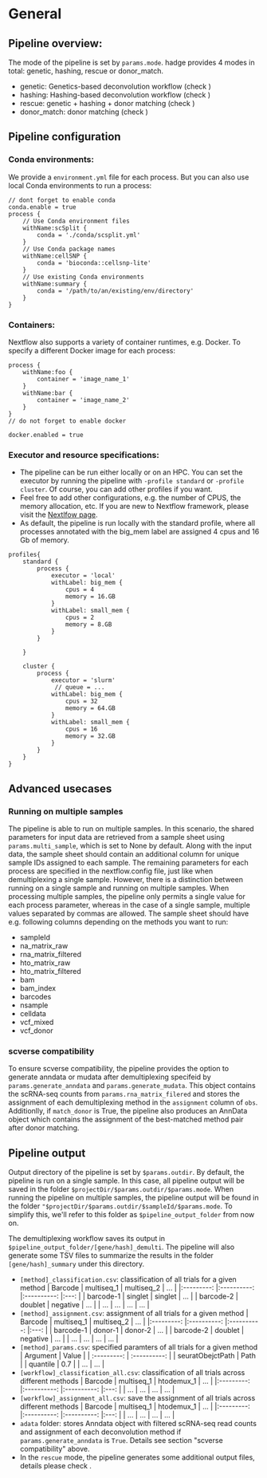 # General

## **Pipeline overview:** 
The mode of the pipeline is set by `params.mode`. hadge provides 4 modes in total: genetic, hashing, rescue or donor_match.
- genetic: Genetics-based deconvolution workflow (check [](genetic))
- hashing: Hashing-based deconvolution workflow (check [](hashing))
- rescue: genetic + hashing + donor matching (check [](rescue))
- donor_match: donor matching (check [](rescue))

## **Pipeline configuration**

### Conda environments:

We provide a `environment.yml` file for each process. But you can also use local Conda environments to run a process:

```
// dont forget to enable conda
conda.enable = true
process {
    // Use Conda environment files
    withName:scSplit {
        conda = './conda/scsplit.yml'
    }
    // Use Conda package names
    withName:cellSNP {
        conda = 'bioconda::cellsnp-lite'
    }
    // Use existing Conda environments
    withName:summary {
        conda = '/path/to/an/existing/env/directory'
    }
}

```

### Containers:

Nextflow also supports a variety of container runtimes, e.g. Docker. To specify a different Docker image for each process:

```
process {
    withName:foo {
        container = 'image_name_1'
    }
    withName:bar {
        container = 'image_name_2'
    }
}
// do not forget to enable docker

docker.enabled = true

```

### Executor and resource specifications:

- The pipeline can be run either locally or on an HPC. You can set the executor by running the pipeline with `-profile standard` or `-profile cluster`. Of course, you can add other profiles if you want.
- Feel free to add other configurations, e.g. the number of CPUS, the memory allocation, etc. If you are new to Nextflow framework, please visit the [Nextlfow page](https://www.nextflow.io/docs/latest/config.html#).
- As default, the pipeline is run locally with the standard profile, where all processes annotated with the big_mem label are assigned 4 cpus and 16 Gb of memory.

```
profiles{
    standard {
        process {
            executor = 'local'
            withLabel: big_mem {
                cpus = 4
                memory = 16.GB
            }
            withLabel: small_mem {
                cpus = 2
                memory = 8.GB
            }
        }

    }

    cluster {
        process {
            executor = 'slurm'
             // queue = ...
            withLabel: big_mem {
                cpus = 32
                memory = 64.GB
            }
            withLabel: small_mem {
                cpus = 16
                memory = 32.GB
            }
        }
    }
}

```
## **Advanced usecases**

### **Running on multiple samples**

The pipeline is able to run on multiple samples. In this scenario, the shared parameters for input data are retrieved from a sample sheet using `params.multi_sample`, which is set to None by default. Along with the input data, the sample sheet should contain an additional column for unique sample IDs assigned to each sample. The remaining parameters for each process are specified in the nextflow.config file, just like when demultiplexing a single sample. However, there is a distinction between running on a single sample and running on multiple samples. When processing multiple samples, the pipeline only permits a single value for each process parameter, whereas in the case of a single sample, multiple values separated by commas are allowed. The sample sheet should have e.g. following columns depending on the methods you want to run:

- sampleId
- na_matrix_raw
- rna_matrix_filtered
- hto_matrix_raw
- hto_matrix_filtered
- bam
- bam_index
- barcodes
- nsample
- celldata
- vcf_mixed
- vcf_donor

### **scverse compatibility**

To ensure scverse compatibility, the pipeline provides the option to generate anndata or mudata after demultiplexing specifeid by `params.generate_anndata` and `params.generate_mudata`. This object contains the scRNA-seq counts from `params.rna_matrix_filered` and stores the assignment of each demultiplexing method in the `assignment` column of `obs`. Additionlly, if `match_donor` is True, the pipeline also produces an AnnData object which contains the assignment of the best-matched method pair after donor matching.

## **Pipeline output**
Output directory of the pipeline is set by `$params.outdir`. By default, the pipeline is run on a single sample. In this case, all pipeline output will be saved in the folder `$projectDir/$params.outdir/$params.mode`. When running the pipeline on multiple samples, the pipeline output will be found in the folder `"$projectDir/$params.outdir/$sampleId/$params.mode`. To simplify this, we'll refer to this folder as `$pipeline_output_folder` from now on.

The demultiplexing workflow saves its output in `$pipeline_output_folder/[gene/hash]_demulti`. The pipeline will also generate some TSV files to summarize the results in the folder `[gene/hash]_summary` under this directory.

- `[method]_classification.csv`: classification of all trials for a given method
  | Barcode | multiseq_1 | multiseq_2 | ... |
  |:---------: |:----------: |:----------: |:---: |
  | barcode-1 | singlet | singlet | ... |
  | barcode-2 | doublet | negative | ... |
  | ... | ... | ... | ... |
- `[method]_assignment.csv`: assignment of all trials for a given method
  | Barcode | multiseq_1 | multiseq_2 | ... |
  |:---------: |:----------: |:----------: |:---: |
  | barcode-1 | donor-1 | donor-2 | ... |
  | barcode-2 | doublet | negative | ... |
  | ... | ... | ... | ... |
- `[method]_params.csv`: specified paramters of all trials for a given method
  | Argument | Value |
  | :---------: | :----------: |
  | seuratObejctPath | Path |
  | quantile | 0.7 |
  | ... | ... |
- `[workflow]_classification_all.csv`: classification of all trials across different methods
  | Barcode | multiseq_1 | htodemux_1 | ... |
  |:---------: |:----------: |:----------: |:---: |
  | ... | ... | ... | ... |
- `[workflow]_assignment_all.csv`: save the assignment of all trials across different methods
  | Barcode | multiseq_1 | htodemux_1 | ... |
  |:---------: |:----------: |:----------: |:---: |
  | ... | ... | ... | ... |
- `adata` folder: stores Anndata object with filtered scRNA-seq read counts and assignment of each deconvolution method if `params.generate_anndata` is `True`. Details see section "scverse compatibility" above.
- In the `rescue` mode, the pipeline generates some additional output files, details please check [](rescue).